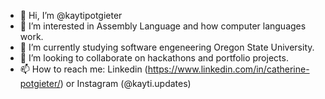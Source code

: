 - 👋 Hi, I’m @kaytipotgieter
- 👀 I’m interested in Assembly Language and how computer languages work.
- 🌱 I’m currently studying software engeneering Oregon State University.
- 💞️ I’m looking to collaborate on hackathons and portfolio projects.
- 📫 How to reach me: Linkedin (https://www.linkedin.com/in/catherine-potgieter/) or Instagram (@kayti.updates) 


